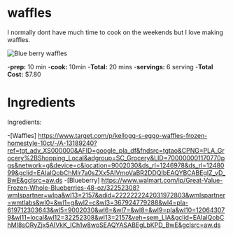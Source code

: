 # waffles


I normally dont have much time to cook on the weekends but I love making waffles.

![Blue berry waffles](https://howtofeedaloon.com/wp-content/uploads/2016/09/blueberry-waffles-feature.jpg)

-**prep:** 10 min
-**cook:** 10min
-**Total:** 20 mins
-**servings:** 6 serving 
-**Total Cost:** $7.80

# Ingredients
Ingredients:



-[Waffles] https://www.target.com/p/kellogg-s-eggo-waffles-frozen-homestyle-10ct/-/A-13189240?ref=tgt_adv_XS000000&AFID=google_pla_df&fndsrc=tgtao&CPNG=PLA_Grocery%2BShopping_Local&adgroup=SC_Grocery&LID=700000001170770pgs&network=g&device=c&location=9002030&ds_rl=1246978&ds_rl=1248099&gclid=EAIaIQobChMIr7a0sZXx5AIVmoVaBR2DDQIbEAQYBCABEgIZ_vD_BwE&gclsrc=aw.ds
-[Blueberry] https://www.walmart.com/ip/Great-Value-Frozen-Whole-Blueberries-48-oz/32252308?wmlspartner=wlpa&wl13=2157&adid=2222222242031972803&wmlspartner=wmtlabs&wl0=&wl1=g&wl2=c&wl3=367924779288&wl4=pla-619712303643&wl5=9002030&wl6=&wl7=&wl8=&wl9=pla&wl10=120643079&wl11=local&wl12=32252308&wl13=2157&veh=sem_LIA&gclid=EAIaIQobChMI8sORyZjx5AIVkK_ICh1w8woSEAQYASABEgLbKPD_BwE&gclsrc=aw.ds
